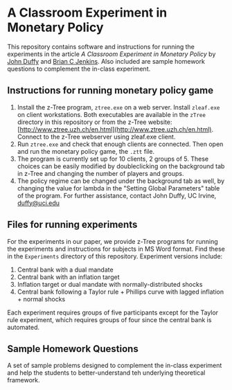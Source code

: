 # A Classroom Experiment in Monetary Policy


This repository contains software and instructions for running the experiments in the article *A Classroom Experiment in Monetary Policy* by [John Duffy](https://www.socsci.uci.edu/~duffy/) and [Brian C Jenkins](http://www.briancjenkins.com/). Also included are sample homework questions to complement the in-class experiment.



## Instructions for running monetary policy game

1. Install the  z-Tree program, `ztree.exe` on a web server. Install `zleaf.exe` on client workstations. Both executables are available in the `zTree` directory in this repository or from the z-Tree website: [http://www.ztree.uzh.ch/en.html](http://www.ztree.uzh.ch/en.html). Connect to the z-Tree webserver using zleaf.exe client.
2. Run `ztree.exe` and check that enough clients are connected. Then open and run the monetary policy game, the `.ztt` file.
3. The program is currently set up for 10 clients, 2 groups of 5. These choices can be easily modified by doubleclicking on the background tab in  z-Tree and changing the number of players and groups.
4. The policy regime can be changed under the background tab as well, by changing the value for lambda in the "Setting Global Parameters" table of the program.
For further assistance, contact John Duffy, UC Irvine, [duffy@uci.edu](mailto:duffy@uci.edu)

## Files for running experiments

For the experiments in our paper, we provide z-Tree programs for running the experiments and instructions for subjects in MS Word format. Find these in the `Experiments` directory of this repository. Experiment versions include:

1. Central bank with a dual mandate 
2. Central bank with an inflation target
3. Inflation target or dual mandate with normally-distributed shocks
4. Central bank following a Taylor rule + Phillips curve with lagged inflation + normal shocks

Each experiment requires groups of five participants except for the Taylor rule experiment, which requires groups of four since the central bank is automated.

## Sample Homework Questions

A set of sample problems designed to complement the in-class experiment and help the students to better-understand teh underlying theoretical framework.